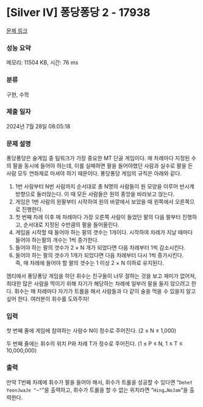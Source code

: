 # [Silver IV] 퐁당퐁당 2 - 17938 

[문제 링크](https://www.acmicpc.net/problem/17938) 

### 성능 요약

메모리: 11504 KB, 시간: 76 ms

### 분류

구현, 수학

### 제출 일자

2024년 7월 28일 08:05:18

### 문제 설명

<p>퐁당퐁당은 술게임 중 팀워크가 가장 중요한 MT 단골 게임이다. 매 차례마다 지정된 수의 팔을 동시에 들어야 하는데, 이를 실패하면 팔을 들어야했던 사람과 실수로 팔을 든 사람 모두 연좌제로 마셔야 하기 때문이다. 퐁당퐁당 게임의 규칙은 아래와 같다.</p>

<ol>
	<li>1번 사람부터 N번 사람까지 순서대로 총 N명의 사람들이 원 모양을 이루어 반시계방향으로 둘러앉는다. 이 때 모든 사람들은 원의 중앙을 바라보고 앉는다.</li>
	<li>게임은 1번 사람의 왼팔부터 시작하여 원의 바깥에서 보았을 때 왼쪽에서 오른쪽으로 진행한다. </li>
	<li>첫 번째 차례 이후 매 차례마다 가장 오른쪽 사람이 들었던 팔의 다음 팔부터 진행하고, 순서대로 지정된 수만큼의 팔을 들어올린다.</li>
	<li>게임을 시작할 때 들어야 하는 팔의 갯수는 1개이다. 시작하여 차례가 지날 때마다 들어야 하는팔의 개수는 1씩 증가한다.</li>
	<li>들어야 하는 팔의 갯수가 2 × N 개가 되었다면 다음 차례부터 1씩 감소시킨다.</li>
	<li>들어야 하는 팔의 갯수가 1개가 되었다면 다음 차례부터 다시 1씩 증가시킨다.<br>
	즉, 매 차례에 들어야 할 팔의 갯수는 1 이상 2 × N 이하로 유지된다.</li>
</ol>

<p>엠티에서 퐁당퐁당 게임을 하던 휘수는 친구들이 너무 잘하는 것을 보고 재미가 없어져, 최대한 많은 사람을 먹이기 위해 자기가 해당하는 차례에 일부러 팔을 들지 않으려고 한다. 휘수는 매 차례마다 자기가 트롤을 해서 사람들과 다 같이 술을 먹을 수 있을지 알고 싶어 한다. 여러분이 휘수를 도와주자!</p>

### 입력 

 <p>첫 번째 줄에 게임에 참여하는 사람수 N이 정수로 주어진다. (2 ≤ N ≤ 1,000)</p>

<p>두 번째 줄에는 휘수의 위치 P와 차례 T가 정수로 주어진다. (1 ≤ P ≤ N, 1 ≤ T ≤ 10,000,000)</p>

### 출력 

 <p>만약 T번째 차례에 휘수가 팔을 들어야 해서, 휘수가 트롤을 성공할 수 있다면 “<code>Dehet YeonJwaJe ^~^</code>”을 출력하고, 휘수가 트롤을 할 수 없는 위치라면 “<code>Hing…NoJam</code>”을 출력한다.</p>

